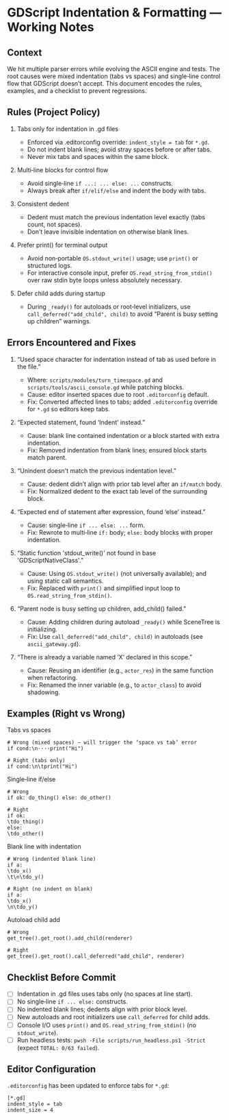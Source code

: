 GDScript Indentation & Formatting — Working Notes
=================================================

Context
-------
We hit multiple parser errors while evolving the ASCII engine and tests. The root causes were mixed indentation (tabs vs spaces) and single‑line control flow that GDScript doesn’t accept. This document encodes the rules, examples, and a checklist to prevent regressions.

Rules (Project Policy)
----------------------
1) Tabs only for indentation in .gd files
   - Enforced via .editorconfig override: `indent_style = tab` for `*.gd`.
   - Do not indent blank lines; avoid stray spaces before or after tabs.
   - Never mix tabs and spaces within the same block.

2) Multi‑line blocks for control flow
   - Avoid single‑line `if ...: ... else: ...` constructs.
   - Always break after `if/elif/else` and indent the body with tabs.

3) Consistent dedent
   - Dedent must match the previous indentation level exactly (tabs count, not spaces).
   - Don’t leave invisible indentation on otherwise blank lines.

4) Prefer print() for terminal output
   - Avoid non‑portable `OS.stdout_write()` usage; use `print()` or structured logs.
   - For interactive console input, prefer `OS.read_string_from_stdin()` over raw stdin byte loops unless absolutely necessary.

5) Defer child adds during startup
   - During `_ready()` for autoloads or root‑level initializers, use `call_deferred("add_child", child)` to avoid “Parent is busy setting up children” warnings.

Errors Encountered and Fixes
----------------------------
1) “Used space character for indentation instead of tab as used before in the file.”
   - Where: `scripts/modules/turn_timespace.gd` and `scripts/tools/ascii_console.gd` while patching blocks.
   - Cause: editor inserted spaces due to root `.editorconfig` default.
   - Fix: Converted affected lines to tabs; added `.editorconfig` override for `*.gd` so editors keep tabs.

2) “Expected statement, found ‘Indent’ instead.”
   - Cause: blank line contained indentation or a block started with extra indentation.
   - Fix: Removed indentation from blank lines; ensured block starts match parent.

3) “Unindent doesn't match the previous indentation level.”
   - Cause: dedent didn’t align with prior tab level after an `if/match` body.
   - Fix: Normalized dedent to the exact tab level of the surrounding block.

4) “Expected end of statement after expression, found ‘else’ instead.”
   - Cause: single‑line `if ... else: ...` form.
   - Fix: Rewrote to multi‑line `if:` body; `else:` body blocks with proper indentation.

5) “Static function 'stdout_write()' not found in base 'GDScriptNativeClass'.”
   - Cause: Using `OS.stdout_write()` (not universally available); and using static call semantics.
   - Fix: Replaced with `print()` and simplified input loop to `OS.read_string_from_stdin()`.

6) “Parent node is busy setting up children, add_child() failed.”
   - Cause: Adding children during autoload `_ready()` while SceneTree is initializing.
   - Fix: Use `call_deferred("add_child", child)` in autoloads (see `ascii_gateway.gd`).

7) “There is already a variable named ‘X’ declared in this scope.”
   - Cause: Reusing an identifier (e.g., `actor_res`) in the same function when refactoring.
   - Fix: Renamed the inner variable (e.g., to `actor_class`) to avoid shadowing.

Examples (Right vs Wrong)
-------------------------
Tabs vs spaces
```
# Wrong (mixed spaces) — will trigger the ‘space vs tab’ error
if cond:\n····print("Hi")

# Right (tabs only)
if cond:\n\tprint("Hi")
```

Single‑line if/else
```
# Wrong
if ok: do_thing() else: do_other()

# Right
if ok:
\tdo_thing()
else:
\tdo_other()
```

Blank line with indentation
```
# Wrong (indented blank line)
if a:
\tdo_x()
\t\n\tdo_y()

# Right (no indent on blank)
if a:
\tdo_x()
\n\tdo_y()
```

Autoload child add
```
# Wrong
get_tree().get_root().add_child(renderer)

# Right
get_tree().get_root().call_deferred("add_child", renderer)
```

Checklist Before Commit
-----------------------
- [ ] Indentation in .gd files uses tabs only (no spaces at line start).
- [ ] No single‑line `if ... else:` constructs.
- [ ] No indented blank lines; dedents align with prior block level.
- [ ] New autoloads and root initializers use `call_deferred` for child adds.
- [ ] Console I/O uses `print()` and `OS.read_string_from_stdin()` (no `stdout_write`).
- [ ] Run headless tests: `pwsh -File scripts/run_headless.ps1 -Strict` (expect `TOTAL: 0/63 failed`).

Editor Configuration
--------------------
`.editorconfig` has been updated to enforce tabs for `*.gd`:
```
[*.gd]
indent_style = tab
indent_size = 4
```

